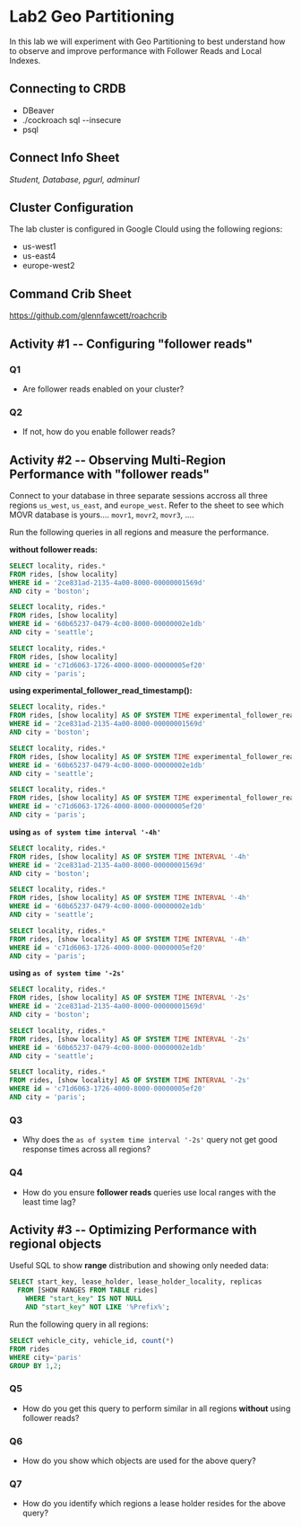 # Lab2 Geo Partitioning

In this lab we will experiment with Geo Partitioning to best understand how to observe and improve performance with Follower Reads and Local Indexes.


## Connecting to CRDB

* DBeaver
* ./cockroach sql --insecure
* psql 

## Connect Info Sheet

*Student, Database, pgurl, adminurl*


## Cluster Configuration
The lab cluster is configured in Google Clould using the following regions:

* us-west1
* us-east4
* europe-west2


## Command Crib Sheet

https://github.com/glennfawcett/roachcrib



## Activity #1 --  Configuring "follower reads"

### Q1
* Are follower reads enabled on your cluster?

### Q2
* If not, how do you enable follower reads?


## Activity #2 -- Observing Multi-Region Performance with "follower reads"

Connect to your database in three separate sessions accross all three regions `us_west`, `us_east`, and `europe_west`.  Refer to the sheet to see which MOVR database is yours.... `movr1`, `movr2`, `movr3`, ....

Run the following queries in all regions and measure the performance.

**without follower reads:**
```sql
SELECT locality, rides.* 
FROM rides, [show locality]  
WHERE id = '2ce831ad-2135-4a00-8000-00000001569d'  
AND city = 'boston';

SELECT locality, rides.* 
FROM rides, [show locality]  
WHERE id = '60b65237-0479-4c00-8000-00000002e1db' 
AND city = 'seattle';

SELECT locality, rides.* 
FROM rides, [show locality]  
WHERE id = 'c71d6063-1726-4000-8000-00000005ef20' 
AND city = 'paris';
```

**using experimental_follower_read_timestamp():**
```sql
SELECT locality, rides.* 
FROM rides, [show locality] AS OF SYSTEM TIME experimental_follower_read_timestamp() 
WHERE id = '2ce831ad-2135-4a00-8000-00000001569d'  
AND city = 'boston';

SELECT locality, rides.* 
FROM rides, [show locality] AS OF SYSTEM TIME experimental_follower_read_timestamp() 
WHERE id = '60b65237-0479-4c00-8000-00000002e1db' 
AND city = 'seattle';

SELECT locality, rides.* 
FROM rides, [show locality] AS OF SYSTEM TIME experimental_follower_read_timestamp() 
WHERE id = 'c71d6063-1726-4000-8000-00000005ef20' 
AND city = 'paris';
```

**using `as of system time interval '-4h' `**
```sql
SELECT locality, rides.* 
FROM rides, [show locality] AS OF SYSTEM TIME INTERVAL '-4h' 
WHERE id = '2ce831ad-2135-4a00-8000-00000001569d'  
AND city = 'boston';

SELECT locality, rides.* 
FROM rides, [show locality] AS OF SYSTEM TIME INTERVAL '-4h' 
WHERE id = '60b65237-0479-4c00-8000-00000002e1db' 
AND city = 'seattle';

SELECT locality, rides.* 
FROM rides, [show locality] AS OF SYSTEM TIME INTERVAL '-4h' 
WHERE id = 'c71d6063-1726-4000-8000-00000005ef20' 
AND city = 'paris';
```

**using `as of system time '-2s' `**
```sql
SELECT locality, rides.* 
FROM rides, [show locality] AS OF SYSTEM TIME INTERVAL '-2s' 
WHERE id = '2ce831ad-2135-4a00-8000-00000001569d'  
AND city = 'boston';

SELECT locality, rides.* 
FROM rides, [show locality] AS OF SYSTEM TIME INTERVAL '-2s' 
WHERE id = '60b65237-0479-4c00-8000-00000002e1db' 
AND city = 'seattle';

SELECT locality, rides.* 
FROM rides, [show locality] AS OF SYSTEM TIME INTERVAL '-2s' 
WHERE id = 'c71d6063-1726-4000-8000-00000005ef20' 
AND city = 'paris';
```

### Q3
* Why does the `as of system time interval '-2s'` query not get good response times across all regions?

### Q4
* How do you ensure **follower reads** queries use local ranges with the least time lag?


## Activity #3 -- Optimizing Performance with regional objects

Useful SQL to show **range** distribution and showing only needed data: 
```sql
SELECT start_key, lease_holder, lease_holder_locality, replicas
  FROM [SHOW RANGES FROM TABLE rides]
    WHERE "start_key" IS NOT NULL
    AND "start_key" NOT LIKE '%Prefix%';
```

Run the following query in all regions:

```sql
SELECT vehicle_city, vehicle_id, count(*) 
FROM rides 
WHERE city='paris' 
GROUP BY 1,2;
```

### Q5
* How do you get this query to perform similar in all regions **without** using follower reads?

### Q6
* How do you show which objects are used for the above query? 

### Q7
* How do you identify which regions a lease holder resides for the above query?

